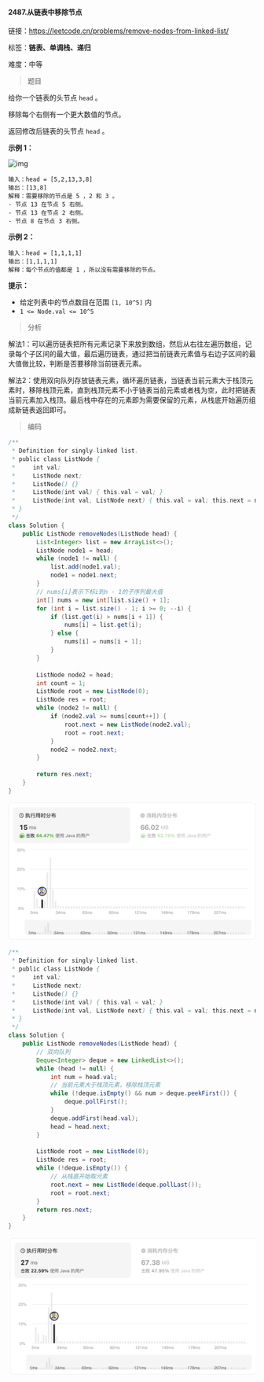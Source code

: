 #### 2487.从链表中移除节点

链接：https://leetcode.cn/problems/remove-nodes-from-linked-list/

标签：**链表、单调栈、递归**

难度：中等

> 题目

给你一个链表的头节点 `head` 。

移除每个右侧有一个更大数值的节点。

返回修改后链表的头节点 `head` 。 

**示例 1：**

![img](https://assets.leetcode.com/uploads/2022/10/02/drawio.png)

```
输入：head = [5,2,13,3,8]
输出：[13,8]
解释：需要移除的节点是 5 ，2 和 3 。
- 节点 13 在节点 5 右侧。
- 节点 13 在节点 2 右侧。
- 节点 8 在节点 3 右侧。
```

**示例 2：**

```
输入：head = [1,1,1,1]
输出：[1,1,1,1]
解释：每个节点的值都是 1 ，所以没有需要移除的节点。
```

**提示：**

- 给定列表中的节点数目在范围 `[1, 10^5]` 内
- `1 <= Node.val <= 10^5`

> 分析

解法1：可以遍历链表把所有元素记录下来放到数组，然后从右往左遍历数组，记录每个子区间的最大值，最后遍历链表，通过把当前链表元素值与右边子区间的最大值做比较，判断是否要移除当前链表元素。

解法2：使用双向队列存放链表元素，循环遍历链表，当链表当前元素大于栈顶元素时，移除栈顶元素，直到栈顶元素不小于链表当前元素或者栈为空，此时把链表当前元素加入栈顶。最后栈中存在的元素即为需要保留的元素，从栈底开始遍历组成新链表返回即可。

> 编码

```java
/**
 * Definition for singly-linked list.
 * public class ListNode {
 *     int val;
 *     ListNode next;
 *     ListNode() {}
 *     ListNode(int val) { this.val = val; }
 *     ListNode(int val, ListNode next) { this.val = val; this.next = next; }
 * }
 */
class Solution {
    public ListNode removeNodes(ListNode head) {
        List<Integer> list = new ArrayList<>();
        ListNode node1 = head;
        while (node1 != null) {
            list.add(node1.val);
            node1 = node1.next;
        }
        // nums[i]表示下标i到n - 1的子序列最大值
        int[] nums = new int[list.size() + 1];
        for (int i = list.size() - 1; i >= 0; --i) {
            if (list.get(i) > nums[i + 1]) {
                nums[i] = list.get(i);
            } else {
                nums[i] = nums[i + 1];
            }
        }

        ListNode node2 = head;
        int count = 1;
        ListNode root = new ListNode(0);
        ListNode res = root;
        while (node2 != null) {
            if (node2.val >= nums[count++]) {
                root.next = new ListNode(node2.val);
                root = root.next;
            }
            node2 = node2.next;
        }

        return res.next;
    }
}
```

![image-20240201220226539](2487.从链表中移除节点.assets/image-20240201220226539-6796147.png)

```java
/**
 * Definition for singly-linked list.
 * public class ListNode {
 *     int val;
 *     ListNode next;
 *     ListNode() {}
 *     ListNode(int val) { this.val = val; }
 *     ListNode(int val, ListNode next) { this.val = val; this.next = next; }
 * }
 */
class Solution {
    public ListNode removeNodes(ListNode head) {
        // 双向队列
        Deque<Integer> deque = new LinkedList<>();
        while (head != null) {
            int num = head.val;
            // 当前元素大于栈顶元素，移除栈顶元素
            while (!deque.isEmpty() && num > deque.peekFirst()) {
                deque.pollFirst();
            }
            deque.addFirst(head.val);
            head = head.next;
        }

        ListNode root = new ListNode(0);
        ListNode res = root;
        while (!deque.isEmpty()) {
            // 从栈底开始取元素
            root.next = new ListNode(deque.pollLast());
            root = root.next;
        }
        return res.next;
    }
}
```

![image-20240201221313079](2487.从链表中移除节点.assets/image-20240201221313079-6796793.png)